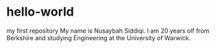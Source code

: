 # hello-world
my first repository
My name is Nusaybah Siddiqi. I am 20 years olf from Berkshire and studying Engineering at the University of Warwick.
